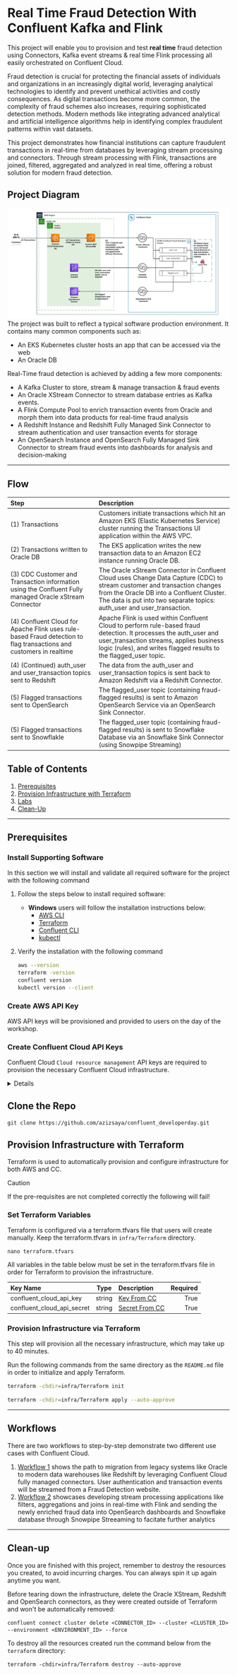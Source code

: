 # Real Time Fraud Detection With Confluent Kafka and Flink
This project will enable you to provision and test **real time** fraud detection using Connectors, Kafka event streams & real time Flink processing all easily orchestrated on Confluent Cloud. 

Fraud detection is crucial for protecting the financial assets of individuals and organizations in an increasingly digital world, leveraging analytical technologies to identify and prevent unethical activities and costly consequences. As digital transactions become more common, the complexity of fraud schemes also increases, requiring sophisticated detection methods. Modern methods like integrating advanced analytical and artificial intelligence algorithms help in identifying complex fraudulent patterns within vast datasets. 

This project demonstrates how financial institutions can capture fraudulent transactions in real-time from databases by leveraging stream processing and connectors. Through stream processing with Flink, transactions are joined, filtered, aggregated and analyzed in real time, offering a robust solution for modern fraud detection.

## Project Diagram
![architecture_diagram.png](img/architecture.png)
The project was built to reflect a typical software production environment. It contains many common components such as:
- An EKS Kubernetes cluster hosts an app that can be accessed via the web
- An Oracle DB

Real-Time fraud detection is achieved by adding a few more components:
- A Kafka Cluster to store, stream & manage transaction & fraud events
- An Oracle XStream Connector to stream database entries as Kafka events.
- A Flink Compute Pool to enrich transaction events from Oracle and morph them into data products for real-time fraud analysis 
- A Redshift Instance and Redshift Fully Managed Sink Connector to stream authentication and user transaction events for storage
- An OpenSearch Instance and OpenSearch Fully Managed Sink Connector to stream fraud events into dashboards for analysis and decision-making
---

## Flow

| Step                                                                                                                | Description                                                                                                                                                                                                                                      |
| :------------------------------------------------------------------------------------------------------------------ | :----------------------------------------------------------------------------------------------------------------------------------------------------------------------------------------------------------------------------------------------- |
| (1) Transactions                                                                                                    | Customers initiate transactions which hit an Amazon EKS (Elastic Kubernetes Service) cluster running the Transactions UI application within the AWS VPC.                                                                                         |
| (2) Transactions written to Oracle DB                                                                               | The EKS application writes the new transaction data to an Amazon EC2 instance running Oracle DB.                                                                                                                                                 |
| (3) CDC Customer and Transaction information using the Confluent Fully managed Oracle xStream Connector             | The Oracle xStream Connector in Confluent Cloud uses Change Data Capture (CDC) to stream customer and transaction changes from the Oracle DB into a Confluent Cluster. The data is put into two separate topics: auth_user and user_transaction. |
| (4) Confluent Cloud for Apache Flink uses rule-based Fraud detection to flag transactions and customers in realtime | Apache Flink is used within Confluent Cloud to perform rule-based fraud detection. It processes the auth_user and user_transaction streams, applies business logic (rules), and writes flagged results to the flagged_user topic.                |
| (4) (Continued) auth_user and user_transaction topics sent to Redshift                                              | The data from the auth_user and user_transaction topics is sent back to Amazon Redshift via a Redshift Connector.                                                                                                                                |
| (5) Flagged transactions sent to OpenSearch                                                                         | The flagged_user topic (containing fraud-flagged results) is sent to Amazon OpenSearch Service via an OpenSearch Sink Connector.                                                                                                                 |
| (5) Flagged transactions sent to Snowflakle                                                                         | The flagged_user topic (containing fraud-flagged results) is sent to Snowflake Database via an Snowflake Sink Connector (using Snowpipe Streaming)                                                                                               |



## Table of Contents
1. [Prerequisites](#prerequisites)
2. [Provision Infrastructure with Terraform](#provision-infrastructure-with-terraform)
3. [Labs](#labs)
4. [Clean-Up](#clean-up)
---

## Prerequisites

### Install Supporting Software
In this section we will install and validate all required software for the project with the following command

1. Follow the steps below to install required software:

   - **Windows** users will follow the installation instructions below:
      - [AWS CLI](https://docs.aws.amazon.com/cli/latest/userguide/getting-started-install.html)
      - [Terraform](https://developer.hashicorp.com/terraform/install#windows)
      - [Confluent CLI](https://docs.confluent.io/confluent-cli/current/install.html)
      - [kubectl](https://kubernetes.io/docs/tasks/tools/install-kubectl-windows/)


2. Verify the installation with the following command

   ```bash
   aws --version
   terraform -version
   confluent version
   kubectl version --client
   ```

### Create AWS API Key

AWS API keys will be provisioned and provided to users on the day of the workshop. 

### Create Confluent Cloud API Keys

Confluent Cloud `Cloud resource management` API keys are required to provision the necessary Confluent Cloud infrastructure.
</summary><details>

1. Log into Confluent Cloud
2. Open the sidebar menu and select `API keys`
3. Click `+ Add API key`
4. Associate API Key with `My account`
5. Select `Cloud resource management`
6. Create the API key and copy the Key & Secret into a usable place
</details>   

## Clone the Repo
```
git clone https://github.com/azizsaya/confluent_developerday.git
```

## Provision Infrastructure with Terraform
Terraform is used to automatically provision and configure infrastructure for both AWS and CC. 

 >[!CAUTION]
 >If the pre-requisites are not completed correctly the following will fail!


### Set Terraform Variables
Terraform is configured via a terraform.tfvars file that users will create manually. Keep the terraform.tfvars in `infra/Terraform` directory.

``` 
nano terraform.tfvars 
```

All variables in the table below must be set in the terraform.tfvars file in order for Terraform to provision the infrastructure.

| Key Name                   |  Type  | Description                           | Required     |
|:---------------------------|:------:|:--------------------------------------|-------------:|
| confluent_cloud_api_key    | string | [Key From CC](#create_cc_api_key)     |         True |
| confluent_cloud_api_secret | string | [Secret From CC](#create_cc_api_key)  |         True |



### Provision Infrastructure via Terraform

This step will provision all the necessary infrastructure, which may take up to 40 minutes.

Run the following commands from the same directory as the `README.md` file in order to initialize and apply Terraform.

   ```bash
   terraform -chdir=infra/Terraform init
   ```
   
   ```bash
   terraform -chdir=infra/Terraform apply --auto-approve
   ```


---

## Workflows

There are two workflows to step-by-step demonstrate two different use cases with Confluent Cloud. 
1. [Workflow 1](./LAB1/LAB1-README.md) shows the path to migration from legacy systems like Oracle to modern data warehouses like Redshift by leveraging Confluent Cloud fully managed connectors. User authentication and transaction events will be streamed from a Fraud Detection website. 
2. [Workflow 2](./LAB2/LAB2-README.md) showcases developing stream processing applications like filters, aggregations and joins in real-time with Flink and sending the newly enriched fraud data into OpenSearch dashboards and Snowflake database through Snowpipe Streeaming to facitate further analytics 

---
## Clean-up
Once you are finished with this project, remember to destroy the resources you created, to avoid incurring charges. You can always spin it up again anytime you want.

Before tearing down the infrastructure, delete the Oracle XStream, Redshift and OpenSearch connectors, as they were created outside of Terraform and won't be automatically removed:

```
confluent connect cluster delete <CONNECTOR_ID> --cluster <CLUSTER_ID> --environment <ENVIRONMENT_ID> --force
```

To destroy all the resources created run the command below from the ```terraform``` directory:

```
terraform -chdir=infra/Terraform destroy --auto-approve
```

